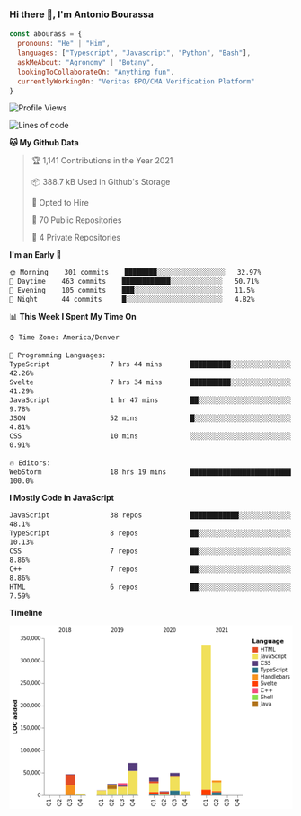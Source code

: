 ### Hi there 👋, I'm Antonio Bourassa

```javascript
const abourass = {
  pronouns: "He" | "Him",
  languages: ["Typescript", "Javascript", "Python", "Bash"],
  askMeAbout: "Agronomy" | "Botany",
  lookingToCollaborateOn: "Anything fun",
  currentlyWorkingOn: "Veritas BPO/CMA Verification Platform"
}
```

<!--START_SECTION:waka-->
![Profile Views](http://img.shields.io/badge/Profile%20Views-0-blue)

![Lines of code](https://img.shields.io/badge/From%20Hello%20World%20I%27ve%20Written-656348%20lines%20of%20code-blue)

**🐱 My Github Data** 

> 🏆 1,141 Contributions in the Year 2021
 > 
> 📦 388.7 kB Used in Github's Storage 
 > 
> 💼 Opted to Hire
 > 
> 📜 70 Public Repositories 
 > 
> 🔑 4 Private Repositories  
 > 
**I'm an Early 🐤** 

```text
🌞 Morning    301 commits    ████████░░░░░░░░░░░░░░░░░   32.97% 
🌆 Daytime    463 commits    ████████████░░░░░░░░░░░░░   50.71% 
🌃 Evening    105 commits    ███░░░░░░░░░░░░░░░░░░░░░░   11.5% 
🌙 Night      44 commits     █░░░░░░░░░░░░░░░░░░░░░░░░   4.82%

```


📊 **This Week I Spent My Time On** 

```text
⌚︎ Time Zone: America/Denver

💬 Programming Languages: 
TypeScript               7 hrs 44 mins       ██████████░░░░░░░░░░░░░░░   42.26% 
Svelte                   7 hrs 34 mins       ██████████░░░░░░░░░░░░░░░   41.29% 
JavaScript               1 hr 47 mins        ██░░░░░░░░░░░░░░░░░░░░░░░   9.78% 
JSON                     52 mins             █░░░░░░░░░░░░░░░░░░░░░░░░   4.81% 
CSS                      10 mins             ░░░░░░░░░░░░░░░░░░░░░░░░░   0.91%

🔥 Editors: 
WebStorm                 18 hrs 19 mins      █████████████████████████   100.0%

```

**I Mostly Code in JavaScript** 

```text
JavaScript               38 repos            ████████████░░░░░░░░░░░░░   48.1% 
TypeScript               8 repos             ██░░░░░░░░░░░░░░░░░░░░░░░   10.13% 
CSS                      7 repos             ██░░░░░░░░░░░░░░░░░░░░░░░   8.86% 
C++                      7 repos             ██░░░░░░░░░░░░░░░░░░░░░░░   8.86% 
HTML                     6 repos             ██░░░░░░░░░░░░░░░░░░░░░░░   7.59%

```


**Timeline**

![Chart not found](https://raw.githubusercontent.com/Abourass/Abourass/master/charts/bar_graph.png) 


<!--END_SECTION:waka-->

<!--
**Abourass/Abourass** is a ✨ _special_ ✨ repository because its `README.md` (this file) appears on your GitHub profile.

Here are some ideas to get you started:

- 🔭 I’m currently working on ...
- 🌱 I’m currently learning ...
- 👯 I’m looking to collaborate on ...
- 🤔 I’m looking for help with ...
- 💬 Ask me about ...
- 📫 How to reach me: ...
- 😄 Pronouns: ...
- ⚡ Fun fact: ...
-->
